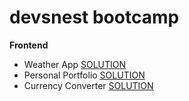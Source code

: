 # devsnest bootcamp

<strong>Frontend</strong>

- Weather App
<a href="https://github.com/Br3y/devsnest-bootcamp/tree/main/weather-app">SOLUTION</a>
- Personal Portfolio
<a href="https://github.com/Br3y/devsnest-bootcamp/tree/main/personal-portfolio">SOLUTION</a>
- Currency Converter
<a href="https://github.com/Br3y/devsnest-bootcamp/tree/main/currency-converter">SOLUTION</a>
